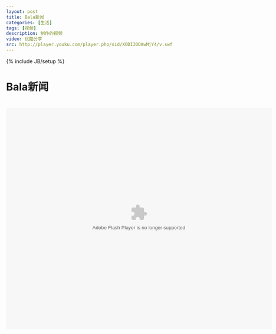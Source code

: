 ```yaml
---
layout: post
title: Bala新闻
categories: [生活]
tags: [视频]
description: 制作的视频
video: 优酷分享
src: http://player.youku.com/player.php/sid/XODI3ODAwMjY4/v.swf
---
```

{% include JB/setup %}
# Bala新闻

<h1><embed src="http://player.youku.com/player.php/sid/XODI3ODAwMjY4/v.swf" allowFullScreen="true" quality="high" width="720" height="600" align="middle" allowScriptAccess="always" type="application/x-shockwave-flash"></embed></h1>
